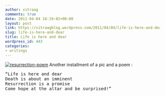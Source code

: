 ```yaml
---
author: vitraag
comments: true
date: 2011-04-04 16:19:02+00:00
layout: post
link: https://vitraagblog.wordpress.com/2011/04/04/life-is-here-and-dear/
slug: life-is-here-and-dear
title: Life is here and dear
wordpress_id: 443
categories:
- writings
---
```


[![resurrection-poem]({{site.images}}/2011/04/resurrection-poem_thumb.jpg)]({{site.images}}/2011/04/resurrection-poem.jpg) Another installment of a pic and a poem : 

<pre>
“Life is here and dear
Death is about an imminent 
Resurrection is a promise 
Come hope at the altar and be surprised!”
</pre>